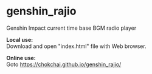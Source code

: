 # genshin_rajio
Genshin Impact current time base BGM radio player

**Local use:**   
Download and open "index.html" file with Web browser.

**Online use:**   
Goto https://chokchai.github.io/genshin_rajio/
